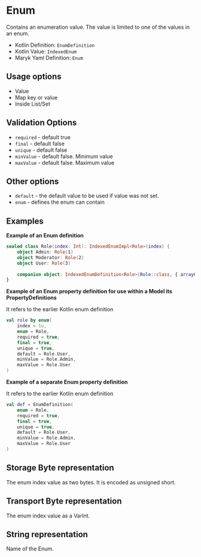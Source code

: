 # Enum
Contains an enumeration value. The value is limited to one of the values in an enum. 

- Kotlin Definition: `EnumDefinition`
- Kotlin Value: `IndexedEnum`
- Maryk Yaml Definition: `Enum`

## Usage options
- Value
- Map key or value
- Inside List/Set

## Validation Options
- `required` - default true
- `final` - default false
- `unique` - default false
- `minValue` - default false. Minimum value
- `maxValue` - default false. Maximum value

## Other options
- `default` - the default value to be used if value was not set.
- `enum` - defines the enum can contain

## Examples

**Example of an Enum definition**
```kotlin
sealed class Role(index: Int): IndexedEnumImpl<Role>(index) {
    object Admin: Role(1)
    object Moderator: Role(2)
    object User: Role(3)
    
    companion object: IndexedEnumDefinition<Role>(Role::class, { arrayOf(Admin, Moderator, User) })
}
```

**Example of an Enum property definition for use within a Model its PropertyDefinitions**

It refers to the earlier Kotlin enum definition
```kotlin
val role by enum(
    index = 1u,
    enum = Role,
    required = true,
    final = true,
    unique = true,
    default = Role.User,
    minValue = Role.Admin,
    maxValue = Role.User
)
```

**Example of a separate Enum property definition**

It refers to the earlier Kotlin enum definition
```kotlin
val def = EnumDefinition(
    enum = Role,
    required = true,
    final = true,
    unique = true,
    default = Role.User,
    minValue = Role.Admin,
    maxValue = Role.User
)
```

## Storage Byte representation
The enum index value as two bytes. It is encoded as unsigned short.

## Transport Byte representation
The enum index value as a VarInt.

## String representation
Name of the Enum. 
